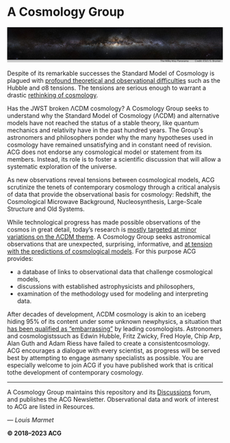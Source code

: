 # A Cosmology Group

![header.jpg](assets/header.jpg)

Despite of its remarkable successes the Standard Model of Cosmology is plagued with [profound theoretical and observational difficulties](https://arxiv.org/abs/2105.05208) such as the Hubble and σ8 tensions.  The tensions are serious enough to warrant a drastic [rethinking of cosmology](https://www.google.com/search?q=%22rethinking+cosmology%22).

Has the JWST broken ΛCDM cosmology?  A Cosmology Group seeks to understand why the Standard Model of Cosmology (ΛCDM) and alternative models have not reached the status of a stable theory, like quantum mechanics and relativity have in the past hundred years.  The Group's astronomers and philosophers ponder why the many hypotheses used in cosmology have remained unsatisfying and in constant need of revision.  ACG does not endorse any cosmological model or statement from its members.  Instead, its role is to foster a scientific discussion that will allow a systematic exploration of the universe.

As new observations reveal tensions between cosmological models, ACG scrutinize the tenets of contemporary cosmology through a critical analysis of data that provide the observational basis for cosmology: Redshift, the Cosmological Microwave Background, Nucleosynthesis, Large-Scale Structure and Old Systems.

While technological progress has made possible observations of the cosmos in great detail, today’s research is [mostly targeted at minor variations on the ΛCDM theme](http://cosmology.info/media/open-letter-on-cosmology.html).  A Cosmology Group seeks astronomical observations that are unexpected, surprising, informative, and [at tension with the predictions of cosmological models](./resources/tension-with-models.md).  For this purpose ACG provides:

- a database of links to observational data that challenge cosmological models,
- discussions with established astrophysicists and philosophers,
- examination of the methodology used for modeling and interpreting data.

After decades of development, ΛCDM cosmology is akin to an iceberg hiding 95% of its content under some unknown newphysics, a situation that [has been qualified as “embarrassing”](https://www.cosmosandhistory.org/index.php/journal/article/view/161) by leading cosmologists.  Astronomers and cosmologistssuch as Edwin Hubble, Fritz Zwicky, Fred Hoyle, Chip Arp, Alan Guth and Adam Riess have failed to create a consistentcosmology.  ACG encourages a dialogue with every scientist, as progress will be served best by attempting to engage asmany specialists as possible.  You are especially welcome to join ACG if you have published work that is critical tothe development of contemporary cosmology.

---

A Cosmology Group maintains this repository and its [Discussions](https://github.com/a-cosmology-group/acg/discussions) forum, and publishes the ACG Newsletter. Observational data and work of interest to ACG are listed in
Resources.

*— Louis Marmet*

**© 2018–2023 ACG**